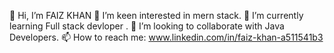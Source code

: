 👋 Hi, I’m FAIZ KHAN
👀 I’m keen interested in mern stack.
🔭 I’m currently learning Full stack devloper .
👯 I’m looking to collaborate with Java Developers.
📫 How to reach me: www.linkedin.com/in/faiz-khan-a511541b3


<!---
kfaiz2215/kfaiz2215 is a ✨ special ✨ repository because its `README.md` (this file) appears on your GitHub profile.
You can click the Preview link to take a look at your changes.
--->
